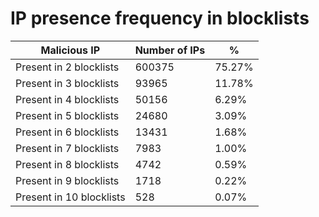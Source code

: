 # IP presence frequency in blocklists
| Malicious IP | Number of IPs | % |
|----|----|----|
| Present in 2 blocklists | 600375 | 75.27% |
| Present in 3 blocklists | 93965 | 11.78% |
| Present in 4 blocklists | 50156 | 6.29% |
| Present in 5 blocklists | 24680 | 3.09% |
| Present in 6 blocklists | 13431 | 1.68% |
| Present in 7 blocklists | 7983 | 1.00% |
| Present in 8 blocklists | 4742 | 0.59% |
| Present in 9 blocklists | 1718 | 0.22% |
| Present in 10 blocklists | 528 | 0.07% |
